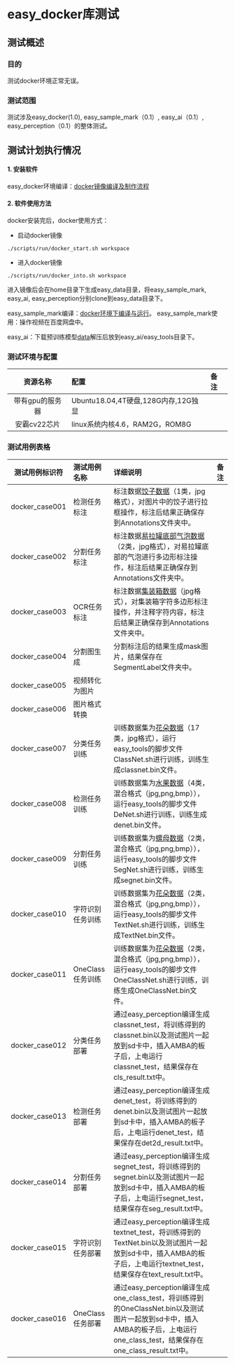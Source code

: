 easy_docker库测试
==================

## 测试概述

### 目的
测试docker环境正常无误。

### 测试范围
测试涉及easy_docker(1.0), easy_sample_mark（0.1）, easy_ai（0.1）, easy_perception（0.1）的整体测试。

## 测试计划执行情况
#### 1. 安装软件
easy_docker环境编译：[docker镜像编译及制作流程](https://github.com/MiniBullLab/easy_docker/blob/master/docs/docker%E9%95%9C%E5%83%8F%E7%BC%96%E8%AF%91%E5%8F%8A%E5%88%B6%E4%BD%9C%E6%B5%81%E7%A8%8B.md)

#### 2. 软件使用方法
docker安装完后，docker使用方式：

- 启动docker镜像
```
./scripts/run/docker_start.sh workspace
```
- 进入docker镜像
```
./scripts/run/docker_into.sh workspace
```
进入镜像后会在home目录下生成easy_data目录，将easy_sample_mark, easy_ai, easy_perception分别clone到easy_data目录下。

easy_sample_mark编译：[docker环境下编译与运行](https://github.com/MiniBullLab/easy_sample_mark/blob/develop/docs/docker%E7%8E%AF%E5%A2%83%E4%B8%8B%E7%BC%96%E8%AF%91%E4%B8%8E%E8%BF%90%E8%A1%8C.md)。
easy_sample_mark使用：操作视频在百度网盘中。

easy_ai：下载预训练模型[data](http://118.31.19.101:8080/easy_tools/data_v3.zip)解压后放到easy_ai/easy_tools目录下。


### 测试环境与配置

| 资源名称 | 配置 | 备注 |
| :------: | :------ | :------ | 
| 带有gpu的服务器 | Ubuntu18.04,4T硬盘,128G内存,12G独显 | |
| 安霸cv22芯片 | linux系统内核4.6，RAM2G，ROM8G | |

### 测试用例表格

| 测试用例标识符 | 测试用例名称 | 详细说明 | 备注 |
| :------: | :------ | :------ |  :------ | 
| docker_case001 | 检测任务标注 | 标注数据[饺子数据](http://118.31.19.101:8080/dataset/det/denet_dumpling_1class_bmp_xml.zip)（1类，jpg格式），对图片中的饺子进行拉框操作，标注后结果正确保存到Annotations文件夹中。| |
| docker_case002 | 分割任务标注 | 标注数据[易拉罐底部气泡数据](http://118.31.19.101:8080/dataset/seg/segnet_can_2class_jpg.zip)（2类，jpg格式），对易拉罐底部的气泡进行多边形标注操作，标注后结果正确保存到Annotations文件夹中。| |
| docker_case003 | OCR任务标注 | 标注数据[集装箱数据](http://118.31.19.101:8080/dataset/seg/segnet_can_2class_jpg.zip)（jpg格式），对集装箱字符多边形标注操作，并注释字符内容，标注后结果正确保存到Annotations文件夹中。| |
| docker_case004 | 分割图生成 | 分割标注后的结果生成mask图片，结果保存在SegmentLabel文件夹中。| |
| docker_case005 | 视频转化为图片 | | |
| docker_case006 | 图片格式转换 | | |
| docker_case007 | 分类任务训练 | 训练数据集为[花朵数据](http://118.31.19.101:8080/dataset/cls/classnet_flower_17class_jpg.zip)（17类，jpg格式），运行easy_tools的脚步文件ClassNet.sh进行训练，训练生成classnet.bin文件。| |
| docker_case008 | 检测任务训练 | 训练数据集为[水果数据](http://118.31.19.101:8080/dataset/det/denet_fruit_4class.zip)（4类，混合格式（jpg,png,bmp）），运行easy_tools的脚步文件DeNet.sh进行训练，训练生成denet.bin文件。| |
| docker_case009 | 分割任务训练 | 训练数据集为[螺母数据](http://118.31.19.101:8080/dataset/seg/segnet_nut_2class.zip)（2类，混合格式（jpg,png,bmp）），运行easy_tools的脚步文件SegNet.sh进行训练，训练生成segnet.bin文件。| |
| docker_case010 | 字符识别任务训练 | 训练数据集为[花朵数据](http://118.31.19.101:8080/dataset/cls/classnet_flower_2class.zip)（2类，混合格式（jpg,png,bmp）），运行easy_tools的脚步文件TextNet.sh进行训练，训练生成TextNet.bin文件。| |
| docker_case011 | OneClass任务训练 | 训练数据集为[花朵数据](http://118.31.19.101:8080/dataset/cls/classnet_flower_2class.zip)（2类，混合格式（jpg,png,bmp）），运行easy_tools的脚步文件OneClassNet.sh进行训练，训练生成OneClassNet.bin文件。| |
| docker_case012 | 分类任务部署 | 通过easy_perception编译生成classnet_test，将训练得到的classnet.bin以及测试图片一起放到sd卡中，插入AMBA的板子后，上电运行classnet_test，结果保存在cls_result.txt中。| |
| docker_case013 | 检测任务部署 | 通过easy_perception编译生成denet_test，将训练得到的denet.bin以及测试图片一起放到sd卡中，插入AMBA的板子后，上电运行denet_test，结果保存在det2d_result.txt中。| |
| docker_case014 | 分割任务部署 | 通过easy_perception编译生成segnet_test，将训练得到的segnet.bin以及测试图片一起放到sd卡中，插入AMBA的板子后，上电运行segnet_test，结果保存在seg_result.txt中。| |
| docker_case015 | 字符识别任务部署 | 通过easy_perception编译生成textnet_test，将训练得到的TextNet.bin以及测试图片一起放到sd卡中，插入AMBA的板子后，上电运行textnet_test，结果保存在text_result.txt中。| |
| docker_case016 | OneClass任务部署 | 通过easy_perception编译生成one_class_test，将训练得到的OneClassNet.bin以及测试图片一起放到sd卡中，插入AMBA的板子后，上电运行one_class_test，结果保存在one_class_result.txt中。| |
